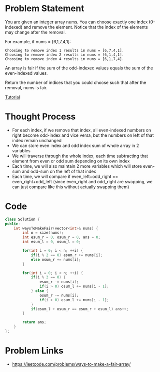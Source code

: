 # Problem Statement
You are given an integer array nums. You can choose exactly one index (0-indexed) and remove the element. Notice that the index of the elements may change after the removal.

For example, if nums = [6,1,7,4,1]:

    Choosing to remove index 1 results in nums = [6,7,4,1].
    Choosing to remove index 2 results in nums = [6,1,4,1].
    Choosing to remove index 4 results in nums = [6,1,7,4].

An array is fair if the sum of the odd-indexed values equals the sum of the even-indexed values.

Return the number of indices that you could choose such that after the removal, nums is fair.

[Tutorial](https://www.youtube.com/watch?v=s0JtNntehsM&list=PL-Jc9J83PIiE-TR27GB7V5TBLQRT5RnSl&index=56)

# Thought Process
- For each index, if we remove that index, all even-indexed numbers on right become odd-index and vice versa, but the numbers on left of that index remain unchanged
- We can store even index and odd index sum of whole array in 2 variables
- We will traverse through the whole index, each time subtracting that element from even or odd sum depending on its own index
- Each time, we will also maintain 2 more variables which will store even-sum and odd-sum on the left of that index
- Each time, we will compare if even_left+odd_right == even_right+odd_left (since even_right and odd_right are swapping, we can just compare like this without actually swapping them)

# Code
```cpp
class Solution {
public:
    int waysToMakeFair(vector<int>& nums) {
        int n = size(nums);
        int esum_r = 0, osum_r = 0, ans = 0;
        int esum_l = 0, osum_l = 0;

        for(int i = 0; i < n; ++i) {
            if(i % 2 == 0) esum_r += nums[i];
            else osum_r += nums[i];
        }

        for(int i = 0; i < n; ++i) {
            if(i % 2 == 0) {
                esum_r -= nums[i];
                if(i > 0) osum_l += nums[i - 1];
            } else {
                osum_r -= nums[i];
                if(i > 0) esum_l += nums[i - 1];
            }
            if(esum_l + osum_r == esum_r + osum_l) ans++;
        }

        return ans;
    }
};
```

# Problem Links
- https://leetcode.com/problems/ways-to-make-a-fair-array/
